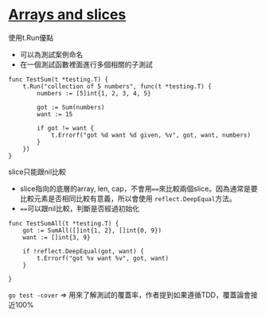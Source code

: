 # [Arrays and slices](https://quii.gitbook.io/learn-go-with-tests/go-fundamentals/arrays-and-slices)



使用t.Run優點
+ 可以為測試案例命名
+ 在一個測試函數裡面進行多個相關的子測試

```golang
func TestSum(t *testing.T) {
	t.Run("collection of 5 numbers", func(t *testing.T) {
		numbers := [5]int{1, 2, 3, 4, 5}

		got := Sum(numbers)
		want := 15

		if got != want {
			t.Errorf("got %d want %d given, %v", got, want, numbers)
		}
	})
}
```

slice只能跟nil比較
+ slice指向的底層的array, len, cap，不會用`==`來比較兩個slice。因為通常是要比較元素是否相同比較有意義，所以會使用 `reflect.DeepEqual`方法。
+ `==`可以跟nil比較，判斷是否經過初始化
```golang
func TestSumAll(t *testing.T) {
	got := SumAll([]int{1, 2}, []int{0, 9})
	want := []int{3, 9}

	if !reflect.DeepEqual(got, want) {
		t.Errorf("got %v want %v", got, want)
	}

}
```



`go test -cover` => 用來了解測試的覆蓋率，作者提到如果遵循TDD，覆蓋論會接近100%